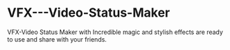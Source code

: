 # VFX---Video-Status-Maker
VFX-Video Status Maker with Incredible magic and stylish effects are ready to use and share with your friends.
